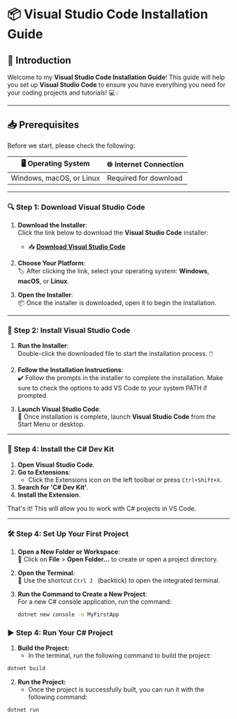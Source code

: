 # 📦 **Visual Studio Code Installation Guide**

## 📜 **Introduction**

Welcome to my **Visual Studio Code Installation Guide**! This guide will help you set up **Visual Studio Code** to ensure you have everything you need for your coding projects and tutorials! 💻💡

---

## 📥 **Prerequisites**

Before we start, please check the following:

| 🖥️ **Operating System** | 🌐 **Internet Connection** |
|-------------------------|----------------------------|
| Windows, macOS, or Linux | Required for download      |

---

### 🔍 Step 1: **Download Visual Studio Code**

1. **Download the Installer**:  
   Click the link below to download the **Visual Studio Code** installer:  
   - 📥 [**Download Visual Studio Code**](https://code.visualstudio.com/)

2. **Choose Your Platform**:  
   🏷️ After clicking the link, select your operating system: **Windows**, **macOS**, or **Linux**.  

3. **Open the Installer**:  
   📦 Once the installer is downloaded, open it to begin the installation.

---

### 🔧 Step 2: **Install Visual Studio Code**

1. **Run the Installer**:  
   Double-click the downloaded file to start the installation process. 🖱️  

2. **Follow the Installation Instructions**:  
   ✔️ Follow the prompts in the installer to complete the installation. Make sure to check the options to add VS Code to your system PATH if prompted.

3. **Launch Visual Studio Code**:  
   🎉 Once installation is complete, launch **Visual Studio Code** from the Start Menu or desktop.

---

### 🔌 Step 4: **Install the C# Dev Kit**

1. **Open Visual Studio Code**.
2. **Go to Extensions**:  
   - Click the Extensions icon on the left toolbar or press `Ctrl+Shift+X`.
3. **Search for 'C# Dev Kit'**.
4. **Install the Extension**.

That's it! This will allow you to work with C# projects in VS Code.

---

### 🛠️ Step 4: **Set Up Your First Project**

1. **Open a New Folder or Workspace**:  
   📂 Click on **File** > **Open Folder...** to create or open a project directory.

2. **Open the Terminal**:  
   🚀 Use the shortcut ``Ctrl J `` (backtick) to open the integrated terminal.

3. **Run the Command to Create a New Project**:  
   For a new C# console application, run the command:  
   ```bash
   dotnet new console -n MyFirstApp
   ```
### ▶️ Step 4: **Run Your C# Project**
1. **Build the Project:**
   - In the terminal, run the following command to build the project:
 ```bash
dotnet build
  ```
2. **Run the Project:**
   - Once the project is successfully built, you can run it with the following command:
  ```bash
dotnet run
  ```


   
